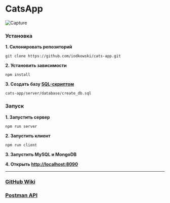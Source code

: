 # CatsApp

![Capture](https://user-images.githubusercontent.com/45100318/57579263-65071e00-74a2-11e9-9bd7-a82dd1d9a566.png)

### Установка
**1. Склонировать репозиторий**
```
git clone https://github.com/iodkowski/cats-app.git
```
**2. Установить зависимости**
```
npm install
```
**3. Создать базу [SQL-скриптом](https://github.com/iodkowski/cats-app/blob/master/server/database/create_db.sql)**
```
cats-app/server/database/create_db.sql
```
### Запуск
**1. Запустить сервер**
```
npm run server
```
**2. Запустить клиент**
```
npm run client
```
**3. Запустить MySQL и MongoDB**

**4. Открыть [http://localhost:8090](http://localhost:8090)**

***

### [GitHub Wiki](https://github.com/iodkowski/cats-app/wiki)

### [Postman API](https://documenter.getpostman.com/view/7503489/S1LySmQ5)